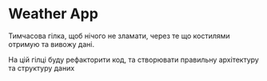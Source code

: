 # Weather App

Тимчасова гілка, щоб нічого не зламати, через те що костилями отримую та вивожу дані.

На цій гілці буду рефакторити код, та створювати правильну архітектуру та структуру даних